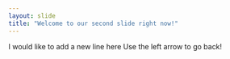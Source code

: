 ```yaml
---
layout: slide
title: "Welcome to our second slide right now!"
---
```

I would like to add a new line here
Use the left arrow to go back!
